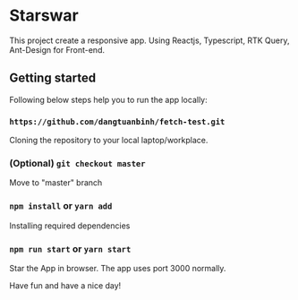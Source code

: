 # Starswar

This project create a responsive app. Using Reactjs, Typescript, RTK Query, Ant-Design for Front-end.

## Getting started

Following below steps help you to run the app locally: 

### `https://github.com/dangtuanbinh/fetch-test.git`

Cloning the repository to your local laptop/workplace.

### (Optional) `git checkout master`

Move to "master" branch

### `npm install` or `yarn add`

Installing required dependencies

### `npm run start` or `yarn start`

Star the App in browser. The app uses port 3000 normally.

Have fun and have a nice day!
